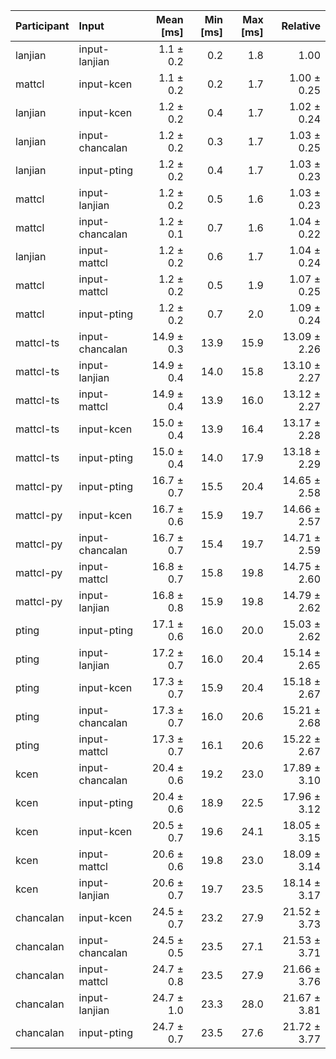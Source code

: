 | Participant | Input | Mean [ms] | Min [ms] | Max [ms] | Relative |
|:---|:---|---:|---:|---:|---:|
| lanjian | input-lanjian | 1.1 ± 0.2 | 0.2 | 1.8 | 1.00 |
| mattcl | input-kcen | 1.1 ± 0.2 | 0.2 | 1.7 | 1.00 ± 0.25 |
| lanjian | input-kcen | 1.2 ± 0.2 | 0.4 | 1.7 | 1.02 ± 0.24 |
| lanjian | input-chancalan | 1.2 ± 0.2 | 0.3 | 1.7 | 1.03 ± 0.25 |
| lanjian | input-pting | 1.2 ± 0.2 | 0.4 | 1.7 | 1.03 ± 0.23 |
| mattcl | input-lanjian | 1.2 ± 0.2 | 0.5 | 1.6 | 1.03 ± 0.23 |
| mattcl | input-chancalan | 1.2 ± 0.1 | 0.7 | 1.6 | 1.04 ± 0.22 |
| lanjian | input-mattcl | 1.2 ± 0.2 | 0.6 | 1.7 | 1.04 ± 0.24 |
| mattcl | input-mattcl | 1.2 ± 0.2 | 0.5 | 1.9 | 1.07 ± 0.25 |
| mattcl | input-pting | 1.2 ± 0.2 | 0.7 | 2.0 | 1.09 ± 0.24 |
| mattcl-ts | input-chancalan | 14.9 ± 0.3 | 13.9 | 15.9 | 13.09 ± 2.26 |
| mattcl-ts | input-lanjian | 14.9 ± 0.4 | 14.0 | 15.8 | 13.10 ± 2.27 |
| mattcl-ts | input-mattcl | 14.9 ± 0.4 | 13.9 | 16.0 | 13.12 ± 2.27 |
| mattcl-ts | input-kcen | 15.0 ± 0.4 | 13.9 | 16.4 | 13.17 ± 2.28 |
| mattcl-ts | input-pting | 15.0 ± 0.4 | 14.0 | 17.9 | 13.18 ± 2.29 |
| mattcl-py | input-pting | 16.7 ± 0.7 | 15.5 | 20.4 | 14.65 ± 2.58 |
| mattcl-py | input-kcen | 16.7 ± 0.6 | 15.9 | 19.7 | 14.66 ± 2.57 |
| mattcl-py | input-chancalan | 16.7 ± 0.7 | 15.4 | 19.7 | 14.71 ± 2.59 |
| mattcl-py | input-mattcl | 16.8 ± 0.7 | 15.8 | 19.8 | 14.75 ± 2.60 |
| mattcl-py | input-lanjian | 16.8 ± 0.8 | 15.9 | 19.8 | 14.79 ± 2.62 |
| pting | input-pting | 17.1 ± 0.6 | 16.0 | 20.0 | 15.03 ± 2.62 |
| pting | input-lanjian | 17.2 ± 0.7 | 16.0 | 20.4 | 15.14 ± 2.65 |
| pting | input-kcen | 17.3 ± 0.7 | 15.9 | 20.4 | 15.18 ± 2.67 |
| pting | input-chancalan | 17.3 ± 0.7 | 16.0 | 20.6 | 15.21 ± 2.68 |
| pting | input-mattcl | 17.3 ± 0.7 | 16.1 | 20.6 | 15.22 ± 2.67 |
| kcen | input-chancalan | 20.4 ± 0.6 | 19.2 | 23.0 | 17.89 ± 3.10 |
| kcen | input-pting | 20.4 ± 0.6 | 18.9 | 22.5 | 17.96 ± 3.12 |
| kcen | input-kcen | 20.5 ± 0.7 | 19.6 | 24.1 | 18.05 ± 3.15 |
| kcen | input-mattcl | 20.6 ± 0.6 | 19.8 | 23.0 | 18.09 ± 3.14 |
| kcen | input-lanjian | 20.6 ± 0.7 | 19.7 | 23.5 | 18.14 ± 3.17 |
| chancalan | input-kcen | 24.5 ± 0.7 | 23.2 | 27.9 | 21.52 ± 3.73 |
| chancalan | input-chancalan | 24.5 ± 0.5 | 23.5 | 27.1 | 21.53 ± 3.71 |
| chancalan | input-mattcl | 24.7 ± 0.8 | 23.5 | 27.9 | 21.66 ± 3.76 |
| chancalan | input-lanjian | 24.7 ± 1.0 | 23.3 | 28.0 | 21.67 ± 3.81 |
| chancalan | input-pting | 24.7 ± 0.7 | 23.5 | 27.6 | 21.72 ± 3.77 |
